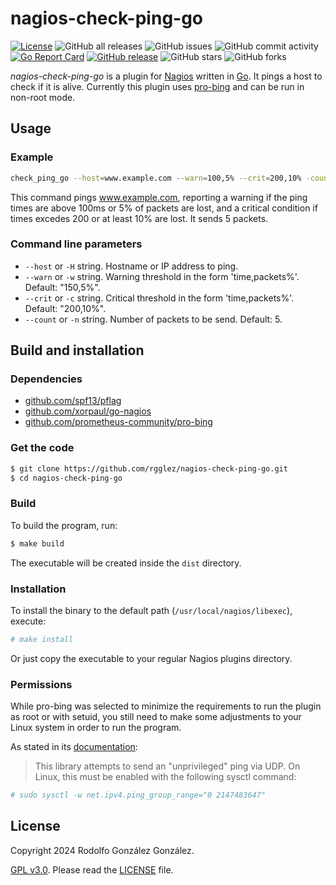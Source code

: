 # nagios-check-ping-go

[![License](https://img.shields.io/badge/License-Apache_2.0-blue.svg)](https://opensource.org/licenses/Apache-2.0)
![GitHub all releases](https://img.shields.io/github/downloads/rgglez/nagios-check-ping-go/total)
![GitHub issues](https://img.shields.io/github/issues/rgglez/nagios-check-ping-go)
![GitHub commit activity](https://img.shields.io/github/commit-activity/y/rgglez/nagios-check-ping-go)
[![Go Report Card](https://goreportcard.com/badge/github.com/rgglez/nagios-check-ping-go/src)](https://goreportcard.com/report/github.com/rgglez/nagios-check-ping-go/src)
[![GitHub release](https://img.shields.io/github/release/rgglez/nagios-check-ping-go.svg)](https://github.com/rgglez/nagios-check-ping-go/releases/)
![GitHub stars](https://img.shields.io/github/stars/rgglez/nagios-check-ping-go?style=social)
![GitHub forks](https://img.shields.io/github/forks/rgglez/nagios-check-ping-go?style=social)

*nagios-check-ping-go* is a plugin for [Nagios](https://www.nagios.org) written in [Go](https://go.dev/). It pings a host to check if it is alive. Currently this plugin uses [pro-bing](https://github.com/prometheus-community/pro-bing) and can be run in non-root mode.

## Usage

### Example

```bash
check_ping_go --host=www.example.com --warn=100,5% --crit=200,10% -count=5
```

This command pings www.example.com, reporting a warning if the ping times are above 100ms or 5% of packets are lost, and a critical condition if times excedes 200 or at least 10% are lost. It sends 5 packets.

### Command line parameters

* `--host` or `-H` string. Hostname or IP address to ping.
* `--warn` or `-w` string. Warning threshold in the form 'time,packets%'. Default: "150,5%".
* `--crit` or `-c` string. Critical threshold in the form 'time,packets%'. Default: "200,10%".
* `--count` or `-n` string. Number of packets to be send. Default: 5.

## Build and installation

### Dependencies

* [github.com/spf13/pflag](https://github.com/spf13/pflag)
* [github.com/xorpaul/go-nagios](https://github.com/xorpaul/go-nagios)
* [github.com/prometheus-community/pro-bing](github.com/prometheus-community/pro-bing)

### Get the code

```bash
$ git clone https://github.com/rgglez/nagios-check-ping-go.git
$ cd nagios-check-ping-go
```

### Build

To build the program, run:

```bash
$ make build
```

The executable will be created inside the ```dist``` directory.

### Installation

To install the binary to the default path (```/usr/local/nagios/libexec```), execute:

```bash
# make install
```

Or just copy the executable to your regular Nagios plugins directory.

### Permissions

While pro-bing was selected to minimize the requirements to run the plugin as root or with setuid, you still need to make some adjustments to your Linux system in order to run the program. 

As stated in its [documentation](https://github.com/prometheus-community/pro-bing/blob/main/README.md):

> This library attempts to send an "unprivileged" ping via UDP. On Linux, this must be enabled with the following sysctl command:

```bash
# sudo sysctl -w net.ipv4.ping_group_range="0 2147483647"
```

## License

Copyright 2024 Rodolfo González González.

[GPL v3.0](https://www.gnu.org/licenses/gpl-3.0.en.html). Please read the [LICENSE](LICENSE.md) file.

